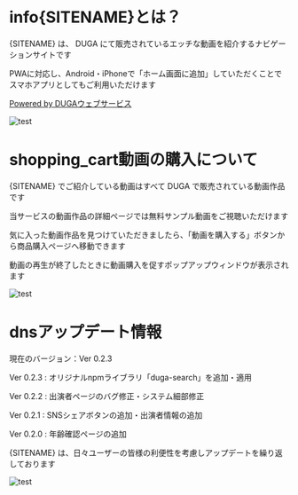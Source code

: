 <span class="material-icons">info</span>{SITENAME}とは？
=

{SITENAME} は、 DUGA にて販売されているエッチな動画を紹介するナビゲーションサイトです

PWAに対応し、Android・iPhoneで「ホーム画面に追加」していただくことでスマホアプリとしてもご利用いただけます

<a href="https://click.duga.jp/aff/api/{agentId}-{bannerId}" target="_blank">Powered by DUGAウェブサービス</a>

![test](/images/about/Press-pause-amico.svg)

<span class="material-icons">shopping_cart</span>動画の購入について
=

{SITENAME} でご紹介している動画はすべて DUGA で販売されている動画作品です

当サービスの動画作品の詳細ページでは無料サンプル動画をご視聴いただけます

気に入った動画作品を見つけていただきましたら、「動画を購入する」ボタンから商品購入ページへ移動できます

動画の再生が終了したときに動画購入を促すポップアップウィンドウが表示されます

![test](/images/about/Credit-card-amico.svg)

<span class="material-icons">dns</span>アップデート情報
=

現在のバージョン：Ver 0.2.3

Ver 0.2.3 : オリジナルnpmライブラリ「duga-search」を追加・適用

Ver 0.2.2 : 出演者ページのバグ修正・システム細部修正

Ver 0.2.1 : SNSシェアボタンの追加・出演者情報の追加

Ver 0.2.0 : 年齢確認ページの追加

{SITENAME} は、日々ユーザーの皆様の利便性を考慮しアップデートを繰り返しております

![test](/images/about/Server-amico.svg)